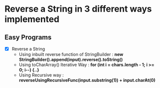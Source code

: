 # Reverse a String in 3 different ways implemented

## Easy Programs
- [x] Reverse a String 
    * Using inbuilt reverse function of StringBuilder : **new StringBuilder().append(input).reverse().toString()**
    * Using toCharArray() Iterative Way  : **for (int i = chars.length - 1; i >= 0; i--) {..}**
    * Using Recursive way :  **reverseUsingRecursiveFunc(input.substring(1)) + input.charAt(0)**
